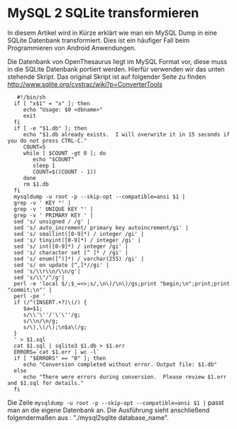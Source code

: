 # MySQL 2 SQLite transformieren #


In diesem Artikel wird in Kürze erklärt wie man ein MySQL Dump in
eine SQLite Datenbank transformiert. Dies ist ein häufiger Fall
beim Programmieren von Android Anwendungen.


Die Datenbank von OpenThesaurus liegt im MySQL Format vor, diese muss
in die SQLite Datenbank portiert werden. Hierfür verwenden wir das
unten stehende Skript. Das original Skript ist auf folgender Seite zu finden http://www.sqlite.org/cvstrac/wiki?p=ConverterTools


```
   #!/bin/sh
  if [ "x$1" = "x" ]; then
     echo "Usage: $0 <dbname>"
     exit
  fi
  if [ -e "$1.db" ]; then
     echo "$1.db already exists.  I will overwrite it in 15 seconds if you do not press CTRL-C."
     COUNT=5
     while [ $COUNT -gt 0 ]; do
        echo "$COUNT"
        sleep 1
        COUNT=$((COUNT - 1))
     done
     rm $1.db
  fi
  mysqldump -u root -p --skip-opt --compatible=ansi $1 |
  grep -v ' KEY "' |
  grep -v ' UNIQUE KEY "' |
  grep -v ' PRIMARY KEY ' |
  sed 's/ unsigned / /g' |
  sed 's/ auto_increment/ primary key autoincrement/gi' |
  sed 's/ smallint([0-9]*) / integer /gi' |
  sed 's/ tinyint([0-9]*) / integer /gi' |
  sed 's/ int([0-9]*) / integer /gi' |
  sed 's/ character set [^ ]* / /gi' |
  sed 's/ enum([^)]*) / varchar(255) /gi' |
  sed 's/ on update [^,]*//gi' |
  sed 's/\\r\\n/\\n/g'|
  sed 's/\\"/"/g'|
  perl -e 'local $/;$_=<>;s/,\n\)/\n\)/gs;print "begin;\n";print;print "commit;\n"' |
  perl -pe '
  if (/^(INSERT.+?)\(/) {
     $a=$1;
     s/\\'\''/'\'\''/g;
     s/\\n/\n/g;
     s/\),\(/\);\n$a\(/g;
  }
  ' > $1.sql
  cat $1.sql | sqlite3 $1.db > $1.err
  ERRORS=`cat $1.err | wc -l`
  if [ "$ERRORS" == "0" ]; then
     echo "Conversion completed without error. Output file: $1.db"
  else
     echo "There were errors during conversion.  Please review $1.err and $1.sql for details."
  fi
```

Die Zeile `mysqldump -u root -p --skip-opt --compatible=ansi $1 |` passt man an die eigene Datenbank an. Die Ausführung sieht anschließend
folgendermaßen aus : "./mysql2sqlite database\_name".